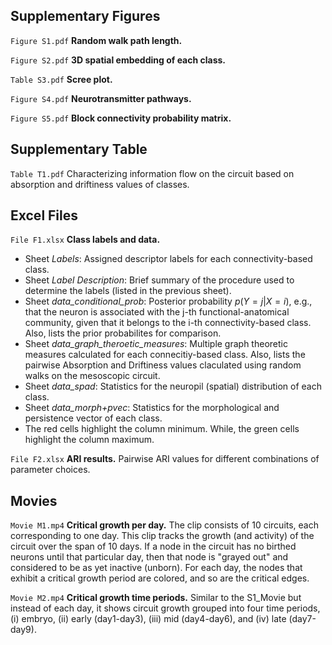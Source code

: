 ## Supplementary Figures

`Figure S1.pdf` **Random walk path length.**

`Figure S2.pdf` **3D spatial embedding of each class.**

`Table S3.pdf` **Scree plot.**

`Figure S4.pdf` **Neurotransmitter pathways.**

`Figure S5.pdf` **Block connectivity probability matrix.**


## Supplementary Table

`Table T1.pdf` Characterizing information flow on the circuit based on absorption and driftiness values of classes.


## Excel Files

`File F1.xlsx` **Class labels and data.**
  - Sheet *Labels*: Assigned descriptor labels for each connectivity-based class.
  - Sheet *Label Description*: Brief summary of the procedure used to determine the labels (listed in the previous sheet).
  - Sheet *data_conditional_prob*: Posterior probability $p(Y=j|X=i)$, e.g., that the neuron is associated with the j-th functional-anatomical community, given that it belongs to the i-th connectivity-based class. Also, lists the prior probabilites for comparison.
  - Sheet *data_graph_theroetic_measures*: Multiple graph theoretic measures calculated for each connecitiy-based class. Also, lists the pairwise Absorption and Driftiness values claculated using random walks on the mesoscopic circuit.
  - Sheet *data_spad*: Statistics for the neuropil (spatial) distribution of each class.
  - Sheet *data_morph+pvec*: Statistics for the morphological and persistence vector of each class.
  - The red cells highlight the column minimum. While, the green cells highlight the column maximum.

`File F2.xlsx` **ARI results.** Pairwise ARI values for different combinations of parameter choices.


## Movies

`Movie M1.mp4` **Critical growth per day.** The clip consists of 10 circuits, each corresponding to one day. This clip tracks the growth (and activity) of the circuit over the span of 10 days. If a node in the circuit has no birthed neurons until that particular day, then that node is "grayed out" and considered to be as yet inactive (unborn). For each day, the nodes that exhibit a critical growth period are colored, and so are the critical edges.

`Movie M2.mp4` **Critical growth time periods.** Similar to the S1_Movie but instead of each day, it shows circuit growth grouped into four time periods, (i) embryo, (ii) early (day1-day3), (iii) mid (day4-day6), and (iv) late (day7-day9).
